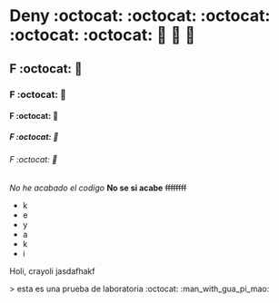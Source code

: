 # Deny :octocat: :octocat: :octocat: :octocat: :octocat: :man_with_gua_pi_mao: :man_with_gua_pi_mao: :man_with_gua_pi_mao:
## F :octocat: :man_with_gua_pi_mao:
### F :octocat: :man_with_gua_pi_mao:
#### F :octocat: :man_with_gua_pi_mao:
##### F :octocat: :man_with_gua_pi_mao:
###### F :octocat: :man_with_gua_pi_mao:
*No he acabado el codigo*
**No se si acabe**
~~ffffffff~~
* k
* e
* y
* a
* k
* i
<p> Holi, crayoli jasdafhakf</p>
> esta es una prueba de laboratoria
:octocat: :man_with_gua_pi_mao:

